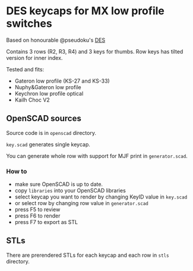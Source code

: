 # DES keycaps for MX low profile switches

Based on honourable @pseudoku's [DES](https://github.com/pseudoku/PseudoMakeMeKeyCapProfiles)

Contains 3 rows (R2, R3, R4) and 3 keys for thumbs.
Row keys has tilted version for inner index.

Tested and fits:
- Gateron low profile (KS-27 and KS-33)
- Nuphy&Gateron low profile
- Keychron low profile optical
- Kailh Choc V2

## OpenSCAD sources

Source code is in `openscad` directory.

`key.scad` generates single keycap.

You can generate whole row with support for MJF print in `generator.scad`. 


### How to
* make sure OpenSCAD is up to date.
* copy `libraries` into your OpenSCAD libraries
* select keycap you want to render by changing KeyID value in `key.scad`
* or select row by changing row value in `generator.scad`
* press F5 to review
* press F6 to render
* press F7 to export as STL


## STLs

There are prerendered STLs for each keycap and each row in `stls` directory.
